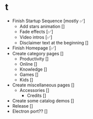 # t
- Finish Startup Sequence [mostly ✅]
  - Add stars animation []
  - Fade effects [✅]
  - Video intros [✅]
  - Disclaimer text at the beginning []
- Finish Homepage [✅]
- Create category pages []
  - Productivity []
  - Online []
  - Knowledge []
  - Games []
  - Kids []
- Create miscellaneous pages []
  - Accessories []
    - Credits []
- Create some catalog demos []
- Release []
- Electron port?? []
